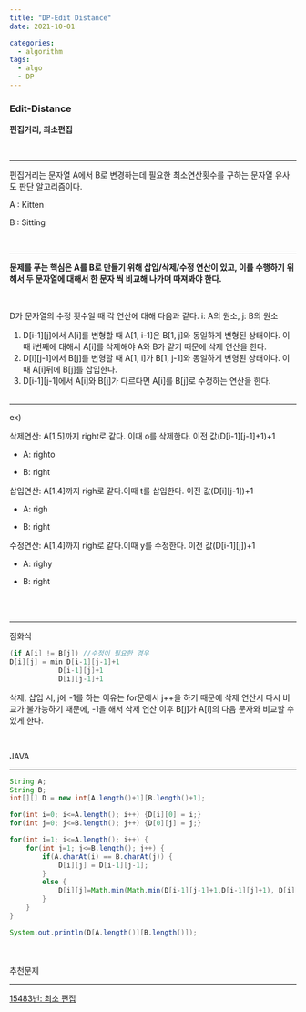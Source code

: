 ```yaml
---
title: "DP-Edit Distance"
date: 2021-10-01

categories:
  - algorithm
tags:
  - algo
  - DP
---
```


### Edit-Distance

**편집거리, 최소편집**

<br>

---

편집거리는 문자열 A에서 B로 변경하는데 필요한 최소연산횟수를 구하는 문자열 유사도 판단 알고리즘이다.

A : Kitten

B : Sitting

<br>

---

**문제를 푸는 핵심은 A를 B로 만들기 위해 삽입/삭제/수정 연산이 있고, 이를 수행하기 위해서 두 문자열에 대해서 한 문자 씩 비교해 나가며 따져봐야 한다.**

<br>

D가 문자열의 수정 횟수일 때 각 연산에 대해 다음과 같다. i: A의 원소, j: B의 원소

1. D[i-1][j]에서 A[i]를 변형할 때 A[1, i-1]은 B[1, j]와 동일하게 변형된 상태이다. 이때 i번째에 대해서 A[i]를 삭제해야 A와 B가 같기 때문에 삭제 연산을 한다.
2. D[i][j-1]에서 B[j]를 변형할 때 A[1, i]가 B[1, j-1]와 동일하게 변형된 상태이다. 이때 A[i]뒤에 B[j]를 삽입한다.
3. D[i-1][j-1]에서 A[i]와 B[j]가 다르다면 A[i]를 B[j]로 수정하는 연산을 한다.
<br><br>

---

ex) 

 삭제연산: A[1,5]까지 right로 같다. 이때 o를 삭제한다. 이전 값(D[i-1][j-1]+1)+1

- A: righto

- B: right

 삽입연산: A[1,4]까지 righ로 같다.이때 t를 삽입한다. 이전 값(D[i][j-1])+1

- A: righ

- B: right

 수정연산: A[1,4]까지 righ로 같다.이때 y를 수정한다. 이전 값(D[i-1][j])+1

- A: righy

- B: right


<br><br>

---

점화식

```java
(if A[i] != B[j]) //수정이 필요한 경우
D[i][j] = min D[i-1][j-1]+1 
			D[i-1][j]+1
			D[i][j-1]+1
```

삭제, 삽입 시, j에 -1를 하는 이유는 for문에서 j++을 하기 때문에 삭제 연산시 다시 비교가 불가능하기 때문에, -1을 해서 삭제 연산 이후 B[j]가 A[i]의 다음 문자와 비교할 수 있게 한다.

<br>

JAVA

---

```java
String A;
String B;
int[][] D = new int[A.length()+1][B.length()+1];

for(int i=0; i<=A.length(); i++) {D[i][0] = i;}
for(int j=0; j<=B.length(); j++) {D[0][j] = j;}

for(int i=1; i<=A.length(); i++) {
	for(int j=1; j<=B.length(); j++) {
		if(A.charAt(i) == B.charAt(j)) {
			D[i][j] = D[i-1][j-1];
		}
		else {
			D[i][j]=Math.min(Math.min(D[i-1][j-1]+1,D[i-1][j]+1), D[i][j-1]+1)
		}
	}
}

System.out.println(D[A.length()][B.length()]);
```

<br><br>
추천문제

---

[15483번: 최소 편집](https://www.acmicpc.net/problem/15483)

<br><br>